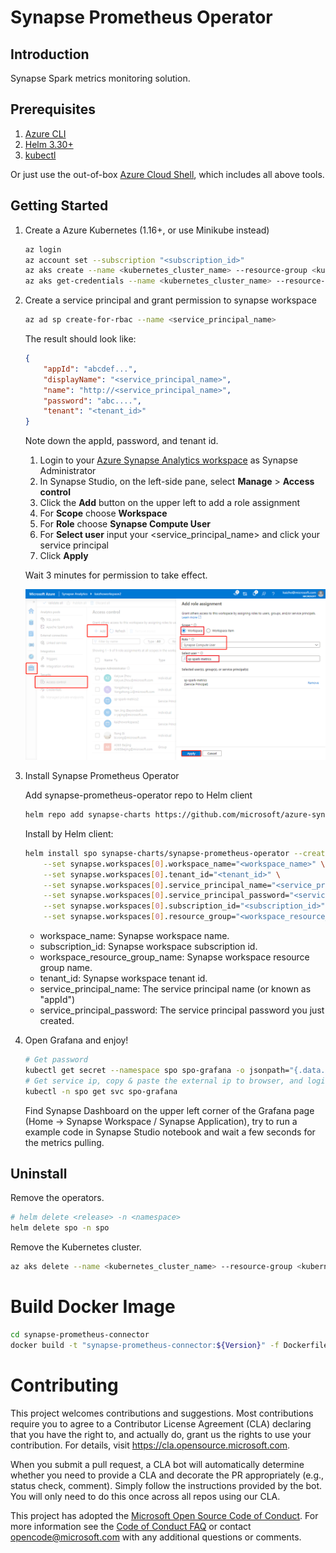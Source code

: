 # Synapse Prometheus Operator

## Introduction

Synapse Spark metrics monitoring solution.

## Prerequisites

1. [Azure CLI](https://docs.microsoft.com/en-us/cli/azure/install-azure-cli?view=azure-cli-latest)
2. [Helm 3.30+](https://github.com/helm/helm/releases)
3. [kubectl](https://kubernetes.io/docs/tasks/tools/install-kubectl/)

Or just use the out-of-box [Azure Cloud Shell](https://shell.azure.com/), which includes all above tools.

## Getting Started

1. Create a Azure Kubernetes (1.16+, or use Minikube instead)

    ```bash
    az login
    az account set --subscription "<subscription_id>"
    az aks create --name <kubernetes_cluster_name> --resource-group <kubernetes_cluster_rg> --location eastus --node-vm-size Standard_D2s_v3
    az aks get-credentials --name <kubernetes_cluster_name> --resource-group <kubernetes_cluster_rg>
    ```

2. Create a service principal and grant permission to synapse workspace

    ```bash
    az ad sp create-for-rbac --name <service_principal_name>
    ```

    The result should look like:

    ```json
    {
        "appId": "abcdef...",
        "displayName": "<service_principal_name>",
        "name": "http://<service_principal_name>",
        "password": "abc....",
        "tenant": "<tenant_id>"
    }
    ```

    Note down the appId, password, and tenant id.

    1. Login to your [Azure Synapse Analytics workspace](https://web.azuresynapse.net/) as Synapse Administrator
    2. In Synapse Studio, on the left-side pane, select **Manage** > **Access control**
    3. Click the **Add** button on the upper left to add a role assignment
    4. For **Scope** choose **Workspace**
    5. For **Role** choose **Synapse Compute User**
    6. For **Select user** input your <service_principal_name> and click your service principal
    7. Click **Apply**

    Wait 3 minutes for permission to take effect.

    ![screenshot-grant-permission-srbac](docs/image/screenshot-grant-permission-srbac.png)

3. Install Synapse Prometheus Operator

    Add synapse-prometheus-operator repo to Helm client

    ```bash
    helm repo add synapse-charts https://github.com/microsoft/azure-synapse-spark-metrics/releases/download/helm-chart
    ```

    Install by Helm client:

    ```bash
    helm install spo synapse-charts/synapse-prometheus-operator --create-namespace --namespace spo \
        --set synapse.workspaces[0].workspace_name="<workspace_name>" \
        --set synapse.workspaces[0].tenant_id="<tenant_id>" \
        --set synapse.workspaces[0].service_principal_name="<service_principal_app_id>" \
        --set synapse.workspaces[0].service_principal_password="<service_principal_password>" \
        --set synapse.workspaces[0].subscription_id="<subscription_id>" \
        --set synapse.workspaces[0].resource_group="<workspace_resource_group_name>"
    ```

     - workspace_name: Synapse workspace name.
     - subscription_id: Synapse workspace subscription id.
     - workspace_resource_group_name:  Synapse workspace resource group name.
     - tenant_id: Synapse workspace tenant id.
     - service_principal_name: The service principal name (or known as "appId")
     - service_principal_password: The service principal password you just created.

4. Open Grafana and enjoy!

    ```bash
    # Get password
    kubectl get secret --namespace spo spo-grafana -o jsonpath="{.data.admin-password}" | base64 --decode ; echo
    # Get service ip, copy & paste the external ip to browser, and login with username 'admin' and the password.
    kubectl -n spo get svc spo-grafana
    ```

    Find Synapse Dashboard on the upper left corner of the Grafana page (Home -> Synapse Workspace / Synapse Application),
    try to run a example code in Synapse Studio notebook and wait a few seconds for the metrics pulling.

## Uninstall

Remove the operators.

```bash
# helm delete <release> -n <namespace>
helm delete spo -n spo
```

Remove the Kubernetes cluster.

```bash
az aks delete --name <kubernetes_cluster_name> --resource-group <kubernetes_cluster_rg>
```

# Build Docker Image

```bash
cd synapse-prometheus-connector
docker build -t "synapse-prometheus-connector:${Version}" -f Dockerfile .
```

# Contributing

This project welcomes contributions and suggestions.  Most contributions require you to agree to a
Contributor License Agreement (CLA) declaring that you have the right to, and actually do, grant us
the rights to use your contribution. For details, visit https://cla.opensource.microsoft.com.

When you submit a pull request, a CLA bot will automatically determine whether you need to provide
a CLA and decorate the PR appropriately (e.g., status check, comment). Simply follow the instructions
provided by the bot. You will only need to do this once across all repos using our CLA.

This project has adopted the [Microsoft Open Source Code of Conduct](https://opensource.microsoft.com/codeofconduct/).
For more information see the [Code of Conduct FAQ](https://opensource.microsoft.com/codeofconduct/faq/) or
contact [opencode@microsoft.com](mailto:opencode@microsoft.com) with any additional questions or comments.

